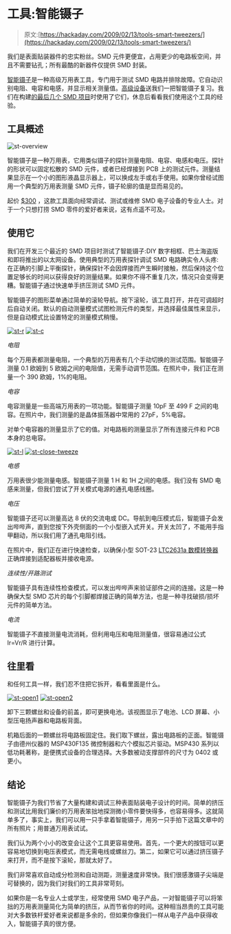# 工具:智能镊子

> 原文:[https://hackaday.com/2009/02/13/tools-smart-tweezers/](https://hackaday.com/2009/02/13/tools-smart-tweezers/)

我们是表面贴装器件的忠实粉丝。SMD 元件更便宜，占用更少的电路板空间，并且不需要钻孔；所有最酷的新器件仅提供 SMD 封装。

[智能镊子](http://www.advancedevices.com/products_tw.htm)是一种高级万用表工具，专门用于测试 SMD 电路并排除故障。它自动识别电阻、电容和电感，并显示相关测量值。[高级设备](http://www.advancedevices.com/)送我们一把智能镊子复习。我们在构建[的最后几个 SMD 项目](http://hackaday.com/category/how-to/)时使用了它们，休息后看看我们使用这个工具的经验。

## 工具概述

![st-overview](../Images/e571538c27d9241dfb9f810cf039866c.png "st-overview")

智能镊子是一种万用表，它用类似镊子的探针测量电阻、电容、电感和电压。探针的形状可以固定松散的 SMD 元件，或者已经焊接到 PCB 上的测试元件。测量结果显示在一个小的图形液晶显示器上，可以换成左手或右手使用。如果你曾经试图用一个典型的万用表测量 SMD 元件，镊子轮廓的值是显而易见的。

起价 [$300](https://smarttweezers.3dcartstores.com/) ，这款工具面向经常调试、测试或维修 SMD 电子设备的专业人士。对于一个只想打捞 SMD 零件的爱好者来说，这有点遥不可及。

## 使用它

我们在开发三个最近的 SMD 项目时测试了智能镊子:DIY 数字相框、巴士海盗版和即将推出的以太网设备。使用典型的万用表探针调试 SMD 电路确实令人头疼:在正确的引脚上平衡探针，确保探针不会因焊接而产生瞬时接触，然后保持这个位置足够长的时间以获得良好的测量结果。如果你不得不重复几次，情况只会变得更糟。智能镊子通过快速单手挤压测试 SMD 元件。

智能镊子的图形菜单通过简单的滚轮导航。按下滚轮，该工具打开，并在可调超时后自动关闭。默认的自动测量模式试图检测元件的类型，并选择最佳属性来显示，但是自动模式比设置特定的测量模式稍慢。

 [![st-r](../Images/aaf1822c91e8f530f5a161f1bf66d361.png "st-r")](https://hackaday.com/2009/02/13/tools-smart-tweezers/st-r/)  [![st-c](../Images/b8e7cd13f169d59ea96508038739abdc.png "st-c")](https://hackaday.com/2009/02/13/tools-smart-tweezers/st-c/) 

*电阻*

每个万用表都测量电阻，一个典型的万用表有几个手动切换的测试范围。智能镊子测量 0.1 欧姆到 5 欧姆之间的电阻值，无需手动调节范围。在照片中，我们正在测量一个 390 欧姆，1%的电阻。

*电容*

电容测量是一些高端万用表的一项功能。智能镊子测量 10pF 至 499 F 之间的电容。在照片中，我们测量的是晶体振荡器中常用的 27pF，5%电容。

对单个电容器的测量显示了它的值。对电路板的测量显示了所有连接元件和 PCB 本身的总电容。

 [![st-l](../Images/6edce1c6727cd7a33011881e0e00a941.png "st-l")](https://hackaday.com/2009/02/13/tools-smart-tweezers/st-l/)  [![st-close-tweeze](../Images/c9ff1611367c142acfb25629157b4753.png "st-close-tweeze")](https://hackaday.com/2009/02/13/tools-smart-tweezers/st-close-tweeze/) 

*电感*

万用表很少能测量电感。智能镊子测量 1 H 和 1H 之间的电感。我们没有 SMD 电感来测量，但我们尝试了开关模式电源的通孔电感线圈。

*电压*

智能镊子还可以测量高达 8 伏的交流电或 DC。导航到电压模式后，智能镊子会发出哔哔声，直到您按下外壳侧面的一个小型嵌入式开关。开关太凹了，不能用手指甲翻动，所以我们用了通孔电阻引线。

在照片中，我们正在进行快速检查，以确保小型 SOT-23 [LTC2631a 数模转换器](http://hackaday.com/2009/02/09/parts-ltc2631a-i2c-digital-to-analog-converter/)正确焊接到适配器板并接收电源。

*连续性/开路测试*

智能镊子具有连续性检查模式，可以发出哔哔声来验证部件之间的连接。这是一种确保大型 SMD 芯片的每个引脚都焊接正确的简单方法，也是一种寻找破损/损坏元件的简单方法。

*电流*

智能镊子不直接测量电流消耗，但利用电压和电阻测量值，很容易通过公式 Ir=Vr/R 进行计算。

## 往里看

和任何工具一样，我们忍不住把它拆开，看看里面是什么。

 [![st-open1](../Images/50a4a1e905c6eee529f2de7697ab5bff.png "st-open1")](https://hackaday.com/2009/02/13/tools-smart-tweezers/st-open1/)  [![st-open2](../Images/93318de16669229d47c9d86f26f68786.png "st-open2")](https://hackaday.com/2009/02/13/tools-smart-tweezers/st-open2/) 

卸下三颗螺丝和设备的前盖，即可更换电池。该视图显示了电池、LCD 屏幕、小型压电扬声器和电路板背面。

机箱后面的一颗螺丝将电路板固定住。我们取下螺丝，露出电路板的正面。智能镊子由德州仪器的 MSP430F135 微控制器和六个模拟芯片驱动。MSP430 系列以低功耗著称，是便携式设备的合理选择。大多数被动支撑部件的尺寸为 0402 或更小。

## 结论

智能镊子为我们节省了大量构建和调试三种表面贴装电子设计的时间。简单的挤压和测试比用我们廉价的万用表笨拙地探测微小零件要快得多，也容易得多。这就简单多了，事实上，我们可以用一只手拿着智能镊子，用另一只手拍下这篇文章中的所有照片；用普通万用表试试。

我们认为两个小小的改变会让这个工具更容易使用。首先，一个更大的按钮可以更容易地切换到电压表模式，而无需电线或螺丝刀。第二，如果它可以通过挤压镊子来打开，而不是按下滚轮，那就太好了。

我们非常喜欢自动成分检测和自动测距，测量速度非常快。我们很感激镊子尖端是可替换的，因为我们对我们的工具非常苛刻。

如果你是一名专业人士或学生，经常使用 SMD 电子产品，一对智能镊子可以将笨拙的万用表测量简化为简单的挤压，从而节省你的时间。这种相当昂贵的工具可能对大多数铁杆爱好者来说都是多余的，但如果你像我们一样从电子产品中获得收入，智能镊子真的很方便。